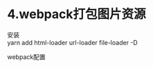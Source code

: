 <!--
 * @Date: 2021-09-24 16:58:23
 * @LastEditors: zhangwen
 * @LastEditTime: 2021-09-24 16:59:32
 * @FilePath: /webpack/4.webpack打包图片资源/README.md
-->

# 4.webpack打包图片资源

安装  
yarn add html-loader url-loader file-loader -D

webpack配置

```javascript


```
